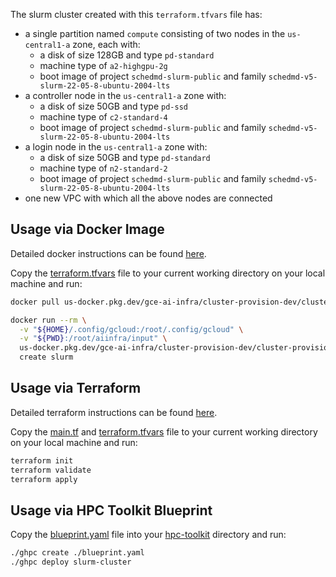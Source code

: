 The slurm cluster created with this `terraform.tfvars` file has:
- a single partition named `compute` consisting of two nodes in the `us-central1-a` zone, each with:
  - a disk of size 128GB and type `pd-standard`
  - machine type of `a2-highgpu-2g`
  - boot image of project `schedmd-slurm-public` and family `schedmd-v5-slurm-22-05-8-ubuntu-2004-lts`
- a controller node in the `us-central1-a` zone with:
  - a disk of size 50GB and type `pd-ssd`
  - machine type of `c2-standard-4`
  - boot image of project `schedmd-slurm-public` and family `schedmd-v5-slurm-22-05-8-ubuntu-2004-lts`
- a login node in the `us-central1-a` zone with:
  - a disk of size 50GB and type `pd-standard`
  - machine type of `n2-standard-2`
  - boot image of project `schedmd-slurm-public` and family `schedmd-v5-slurm-22-05-8-ubuntu-2004-lts`
- one new VPC with which all the above nodes are connected

## Usage via Docker Image

Detailed docker instructions can be found
[here](../../../README.md#usage-via-docker-image).

Copy the [terraform.tfvars](./terraform.tfvars) file to your current
working directory on your local machine and run:

```bash
docker pull us-docker.pkg.dev/gce-ai-infra/cluster-provision-dev/cluster-provision-image:latest

docker run --rm \
  -v "${HOME}/.config/gcloud:/root/.config/gcloud" \
  -v "${PWD}:/root/aiinfra/input" \
  us-docker.pkg.dev/gce-ai-infra/cluster-provision-dev/cluster-provision-image:latest \
  create slurm
```

## Usage via Terraform

Detailed terraform instructions can be found
[here](../../../README.md#usage-via-terraform).

Copy the [main.tf](./main.tf) and [terraform.tfvars](./terraform.tfvars) file
to your current working directory on your local machine and run:
```bash
terraform init
terraform validate
terraform apply
```

## Usage via HPC Toolkit Blueprint

Copy the [blueprint.yaml](./blueprint.yaml) file into your
[hpc-toolkit](https://github.com/GoogleCloudPlatform/hpc-toolkit) directory and
run:
```bash
./ghpc create ./blueprint.yaml
./ghpc deploy slurm-cluster
```
